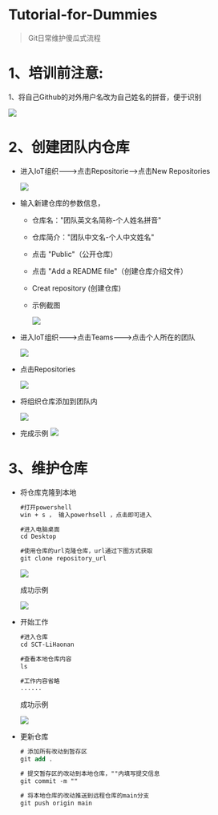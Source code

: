 # Tutorial-for-Dummies
> Git日常维护傻瓜式流程

# 1、培训前注意:

1、将自己Github的对外用户名改为自己姓名的拼音，便于识别

  <img src="./img/example.png">

# 2、创建团队内仓库

- 进入IoT组织--->点击Repositorie-->点击New Repositories

    <img src="./img/流程0.png">

- 输入新建仓库的参数信息，
   - 仓库名："团队英文名简称-个人姓名拼音"<br>
   - 仓库简介："团队中文名-个人中文姓名"
   - 点击 "Public"（公开仓库）
   - 点击 "Add a README file"（创建仓库介绍文件）
   - Creat repository (创建仓库)

  - 示例截图

       <img src="./img/创建仓库参数填写示例.png">


- 进入IoT组织--->点击Teams--->点击个人所在的团队

    <img src="./img/流程1.png">

- 点击Repositories

    <img src="./img/流程2.png">

- 将组织仓库添加到团队内

    <img src="./img/流程3.png">

- 完成示例
    <img src="./img/完成示例.png">

# 3、维护仓库

- 将仓库克隆到本地

  ```ps
  #打开powershell
  win + s ， 输入powerhsell ，点击即可进入

  #进入电脑桌面
  cd Desktop

  #使用仓库的url克隆仓库，url通过下图方式获取
  git clone repository_url
  ```
  <img src="./img/http_url.png">

   成功示例

  <img src="./img/clone示例.png">

- 开始工作

  ```ps
  #进入仓库
  cd SCT-LiHaonan

  #查看本地仓库内容
  ls

  #工作内容省略
  ......
  ```
  成功示例

  <img src="./img/进入仓库.png">

- 更新仓库

  ```ps
  # 添加所有改动到暂存区
  git add .

  # 提交暂存区的改动到本地仓库，""内填写提交信息
  git commit -m ""

  # 将本地仓库的改动推送到远程仓库的main分支
  git push origin main
  ```